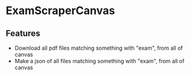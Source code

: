 # ExamScraperCanvas
## Features
* Download all pdf files matching something with "exam",  from all of canvas
* Make a json of all files matching something with "exam", from all of canvas
